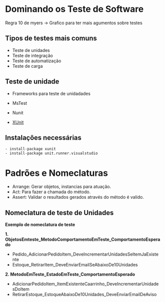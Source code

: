 # Dominando os Teste de Software


Regra 10 de myers
-> Grafico para ter mais agumentos sobre testes

## Tipos de testes mais comuns

- Teste de unidades
- Teste de integração
- Teste de automatização
- Teste de carga

## Teste de unidade

- Frameworks para teste de unidadades

- MsTest
- Nunit
- [XUnit](https://xunit.net/)


## Instalações necessárias


```
- install-package xunit
- install-package unit.runner.visualstudio
```


# Padrões e Nomeclaturas

- Arrange: Gerar objetos, instancias para atuação.
- Act: Para fazer a chamada do método.
- Assert: Validar o resultados gerados através do método é valido.


## Nomeclatura de teste de Unidades

**Exemplo de nomeclatura de teste**

**1. ObjetosEmteste_MetodoComportamentoEmTeste_ComportamentoEsperado**
   - Pedido_AdicionarPedidoItem_DeveIncrementarUnidadesSeltemJaExistente
   - Estoque_RetirarItem_DeveEnviarEmailSeAbaixoDe10Unidades

**2. MetodoEmTeste_EstadoEmTeste_ComportamentoEsperado**
   - AdicionarPedidoItem_ItemExistenteCaarrinho_DeveIncrementarUnidadesDoItem
   - RetirarEstoque_EstoqueAbaixoDe10Unidades_DeveEnviarEmailDeAviso
